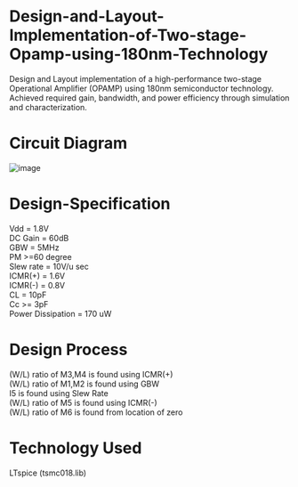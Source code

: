 # Design-and-Layout-Implementation-of-Two-stage-Opamp-using-180nm-Technology
Design and Layout implementation of a high-performance two-stage Operational Amplifier (OPAMP) using 180nm semiconductor technology. Achieved required gain, bandwidth, and power efficiency through simulation and characterization.

# Circuit Diagram
![image](https://github.com/HardikJainGit/2-Stage-OTA-Design/assets/133627261/fd03d133-7bf2-4968-94f2-d9ede6ea3de4)

# Design-Specification
Vdd = 1.8V <br>
DC Gain = 60dB <br>
GBW = 5MHz <br>
PM >=60 degree <br>
Slew rate = 10V/u sec <br>
ICMR(+) = 1.6V <br>
ICMR(-) = 0.8V <br>
CL = 10pF <br>
Cc >= 3pF <br>
Power Dissipation = 170 uW <br>

# Design Process 
(W/L) ratio of M3,M4 is found using ICMR(+) <br> 
(W/L) ratio of M1,M2 is found using GBW <br>
I5 is found using Slew Rate <br>
(W/L) ratio of M5 is found using ICMR(-) <br>
(W/L) ratio of M6 is found from location of zero<br>

# Technology Used
LTspice (tsmc018.lib)
